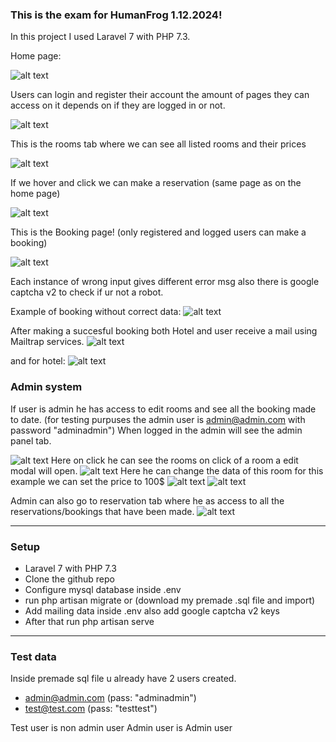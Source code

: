 ### This is the exam for HumanFrog 1.12.2024!

In this project I used Laravel 7 with PHP 7.3.

Home page:

![alt text](images/image.png)

Users can login and register their account the amount of pages they can access on it depends on if they are logged in or not.

![alt text](images/image-1.png)

This is the rooms tab where we can see all listed rooms and their prices 

![alt text](images/image-2.png)

If we hover and click we can make a reservation (same page as on the home page)

![alt text](images/image-3.png)

This is the Booking page! (only registered and logged users can make a booking)

![alt text](images/image-4.png)

Each instance of wrong input gives different error msg also there is google captcha v2 to check if ur not a robot.

Example of booking without correct data:
![alt text](images/image-5.png)


After making a succesful booking both Hotel and user receive a mail using Mailtrap services.
![alt text](images/image-6.png)

and for hotel:
![alt text](images/image-7.png)

### Admin system
If user is admin he has access to edit rooms and see all the booking made to date.
(for testing purpuses the admin user is admin@admin.com with password "adminadmin")
When logged in the admin will see the admin panel tab.

![alt text](images/image-8.png)
Here on click he can see the rooms on click of a room a edit modal will open.
![alt text](images/image-9.png)
Here he can change the data of this room for this example we can set the price to 100$
![alt text](images/image-11.png)
![alt text](images/image-10.png)

Admin can also go to reservation tab where he as access to all the reservations/bookings that have been made.
![alt text](images/image-12.png)

---------------------------------------------------
### Setup

- Laravel 7 with PHP 7.3
- Clone the github repo
- Configure mysql database inside .env
- run php artisan migrate or (download my premade .sql file and import)
- Add mailing data inside .env also add google captcha v2 keys
- After that run php artisan serve 

---------------------------------------------------
### Test data

Inside premade sql file u already have 2 users created.

- admin@admin.com (pass: "adminadmin")
- test@test.com (pass: "testtest")

Test user is non admin user Admin user is Admin user